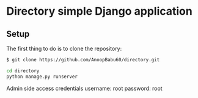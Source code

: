 # Directory simple Django application

## Setup

The first thing to do is to clone the repository:

```sh
$ git clone https://github.com/AnoopBabu60/directory.git
```
```sh
cd directory
python manage.py runserver
```
Admin side access credentials
username: root
password: root
